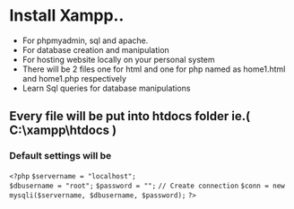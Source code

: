 # Install Xampp..

* For phpmyadmin, sql and apache.
* For database creation and manipulation
* For hosting website locally on your personal system
* There will be 2 files one for html and one for php named as home1.html and home1.php respectively
* Learn Sql queries for database manipulations
## Every file will be put into htdocs folder ie.( C:\xampp\htdocs )
### Default settings will be
`<?php`
`$servername = "localhost";`  
`$dbusername = "root";`
`$password = "";`
`// Create connection`
`$conn = new mysqli($servername, $dbusername, $password);`
`?>`
